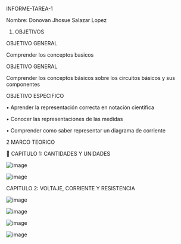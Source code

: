 INFORME-TAREA-1

Nombre: Donovan Jhosue Salazar Lopez 

1. OBJETIVOS

OBJETIVO GENERAL 

Comprender los conceptos basicos 

OBJETIVO GENERAL

Comprender los conceptos básicos sobre los circuitos básicos y sus componentes 

OBJETIVO ESPECIFICO

•	Aprender la representación correcta en notación científica

•	Conocer las representaciones de las medidas 

•	Comprender como saber representar un diagrama de corriente

2 MARCO TEORICO

	CAPITULO 1: CANTIDADES Y UNIDADES

![image](https://user-images.githubusercontent.com/116816731/201409344-bdb84f32-86c1-483a-9ec7-47018557959d.png)

![image](https://user-images.githubusercontent.com/116816731/201409804-616d3d17-c7b0-49ea-824c-31709b70e7c1.png)

CAPITULO 2: VOLTAJE, CORRIENTE Y RESISTENCIA

![image](https://user-images.githubusercontent.com/116816731/201410360-b642910c-93ab-44eb-92da-4f346c511ab3.png)

![image](https://user-images.githubusercontent.com/116816731/201410967-249a7ccd-740b-4fc8-9a34-c4f7942f2111.png)

![image](https://user-images.githubusercontent.com/116816731/201411081-353061d8-ad9d-4545-b694-2d11d55cad72.png)

![image](https://user-images.githubusercontent.com/116816731/201411117-b55ee406-60b0-4d07-a8d3-7c746ebbcf05.png)



